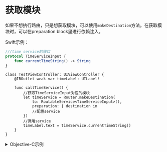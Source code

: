 # 获取模块

如果不想执行路由，只是想获取模块，可以使用`makeDestination`方法。在获取模块时，可以在preparation block里进行依赖注入。

Swift示例：

```swift
///time service的接口
protocol TimeServiceInput {
    func currentTimeString() -> String
}
```
```
class TestViewController: UIViewController {
    @IBOutlet weak var timeLabel: UILabel!
    
    func callTimeService() {
        //获取TimeServiceInput对应的模块
        let timeService = Router.makeDestination(
            to: RoutableService<TimeServiceInput>(),
            preparation: { destination in
            //配置service
        })
        //调用service
        timeLabel.text = timeService.currentTimeString()
    }
}
```

<details><summary>Objective-C示例</summary>

```objectivec
///time service的接口
@protocol TimeServiceInput <ZIKServiceRoutable>
- (NSString *)currentTimeString;
@end
```

```objectivec
@interface TestViewController ()
@property (weak, nonatomic) IBOutlet UILabel *timeLabel;
@end

@implementation TestViewController

- (void)callTimeService {
   //用protocol获取对应的模块
   id<TimeServiceInput> timeService = [ZIKServiceRouter.toService(TimeServiceInput) makeDestination];
   self.timeLabel.text = [timeService currentTimeString];    
}

```

</details>